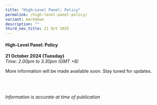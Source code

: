 ```yaml
---
title: "High–Level Panel: Policy"
permalink: /high-level-panel-policy/
variant: markdown
description: ""
third_nav_title: 21 Oct 2025
---
```

#### **High-Level Panel: Policy**

**21 October 2024 (Tuesday)**  
*Time: 2.00pm to 3.30pm (GMT +8)*

More information will be  made available soon. Stay tuned for updates.

<br><br><br>
*Information is accurate at time of publication*